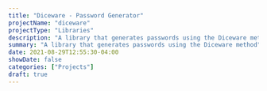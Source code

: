 ```yaml
---
title: "Diceware - Password Generator"
projectName: "diceware"
projectType: "Libraries"
description: "A library that generates passwords using the Diceware method"
summary: "A library that generates passwords using the Diceware method"
date: 2021-08-29T12:55:30-04:00
showDate: false
categories: ["Projects"]
draft: true
---
```

